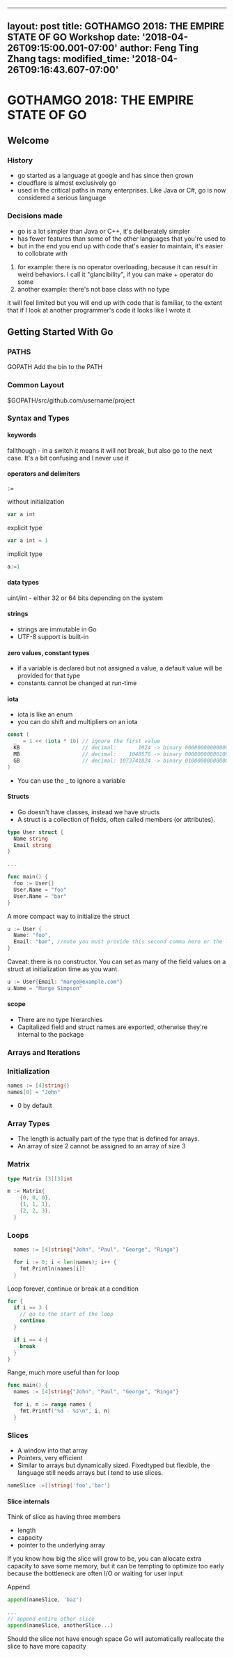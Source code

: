 
---
layout: post
title: GOTHAMGO 2018: THE EMPIRE STATE OF GO Workshop
date: '2018-04-26T09:15:00.001-07:00'
author: Feng Ting Zhang
tags:
modified_time: '2018-04-26T09:16:43.607-07:00'
---

# GOTHAMGO 2018: THE EMPIRE STATE OF GO

## Welcome

### History
* go started as a language at google and has since then grown
* cloudflare is almost exclusively go
* used in the critical paths in many enterprises. Like Java or C#, go is now considered a serious language

### Decisions made
* go is a lot simpler than Java or C++, it's deliberately simpler
* has fewer features than some of the other languages that you're used to
* but in the end you end up with code that's easier to maintain, it's easier to collobrate with


1. for example: there is no operator overloading, because it can result in weird behaviors. I call it "glancibility", if you can make + operator do some
1. another example: there's not base class with no type

it will feel limited but you will end up with code that is familiar, to the extent that if I look at another programmer's code it looks like I wrote it

## Getting Started With Go

### PATHS
GOPATH
Add the bin to the PATH

### Common Layout
$GOPATH/src/github.com/username/project

### Syntax and Types
#### keywords
fallthough - in a switch it means it will not break, but also go to the next case. It's a bit confusing and I never use it

#### operators and delimiters
`:=`

without initialization
```go
var a int
```

explicit type
```go
var a int = 1
```

implicit type
```go
a:=1
```

#### data types
uint/int - either 32 or 64 bits depending on the system

#### strings
* strings are immutable in Go
* UTF-8 support is built-in

#### zero values, constant types
* if a variable is declared but not assigned a value, a default value will be provided for that type
* constants cannot be changed at run-time

#### iota
* iota is like an enum
* you can do shift and multipliers on an iota
```go
const (
  _  = 1 << (iota * 10) // ignore the first value
  KB                    // decimal:       1024 -> binary 00000000000000000000010000000000
  MB                    // decimal:    1048576 -> binary 00000000000100000000000000000000
  GB                    // decimal: 1073741824 -> binary 01000000000000000000000000000000
)

```

* You can use the _ to ignore a variable

#### Structs

* Go doesn't have classes, instead we have structs
* A struct is a collection of fields, often called members (or attributes).


```go
type User struct {
  Name string
  Email string
}

...

func main() {
  foo := User{}
  User.Name = "foo"
  User.Name = "bar"
}
```

A more compact way to initialize the struct
```go
u := User {
  Name: "foo",
  Email: "bar", //note you must provide this second comma here or the linter will complain
}
```

Caveat: there is no constructor. You can set as many of the field values on a struct at initialization time as you want.
```go
u := User{Email: "marge@example.com"}
u.Name = "Marge Simpson"
````

#### scope
* There are no type hierarchies
* Capitalized field and struct names are exported, otherwise they're internal to the package


### Arrays and Iterations

### Initialization
```go
names := [4]string{}
names[0] = "John"
```

* 0 by default

### Array Types
* The length is actually part of the type that is defined for arrays.
* An array of size 2 cannot be assigned to an array of size 3

### Matrix
```go
type Matrix [3][3]int

m := Matrix{
    {0, 0, 0},
    {1, 1, 1},
    {2, 2, 3},
  }
```

### Loops
```go
  names := [4]string{"John", "Paul", "George", "Ringo"}

  for i := 0; i < len(names); i++ {
    fmt.Println(names[i])
  }
```

Loop forever, continue or break at a condition
```go
for {
  if i == 3 {
    // go to the start of the loop
    continue
  }

  if i == 4 {
    break
  }
}
```

Range, much more useful than for loop
```go
func main() {
  names := [4]string{"John", "Paul", "George", "Ringo"}

  for i, n := range names {
    fmt.Printf("%d - %s\n", i, n)
  }
```


### Slices
* A window into that array
* Pointers, very efficient
* Similar to arrays but dynamically sized. Fixedtyped but flexible, the language still needs arrays but I tend to use slices.

```go
nameSlice :=[]string{'foo','bar'}
```

#### Slice internals
Think of slice as having three members
* length
* capacity
* pointer to the underlying array

If you know how big the slice will grow to be, you can allocate extra capacity to save some memory, but it can be tempting to optimize too early because the bottleneck are often I/O or waiting for user input

Append
```go
append(nameSlice, 'baz')

...
// append entire other slice
append(nameSlice, anotherSlice...)
```

Should the slice not have enough space Go will automatically reallocate the slice to have more capacity
